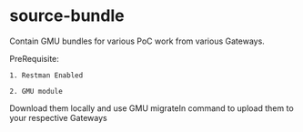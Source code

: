 # source-bundle
 
Contain GMU bundles for various PoC work from various Gateways.


PreRequisite:

    1. Restman Enabled 
    
    2. GMU module 
    


Download them locally and use GMU migrateIn command to upload them to your respective Gateways
